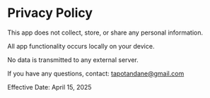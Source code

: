 # Privacy Policy

This app does not collect, store, or share any personal information.

All app functionality occurs locally on your device.

No data is transmitted to any external server.

If you have any questions, contact: tapotandane@gmail.com

Effective Date: April 15, 2025
